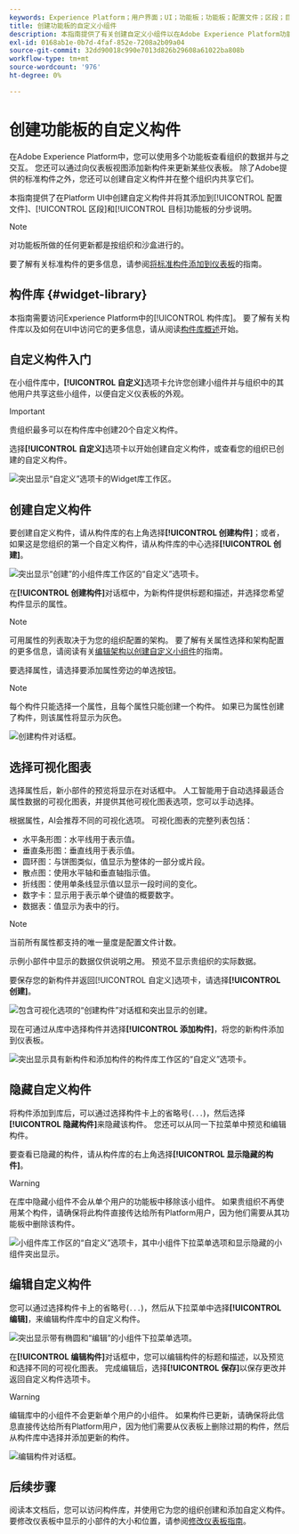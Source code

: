 ```yaml
---
keywords: Experience Platform；用户界面；UI；功能板；功能板；配置文件；区段；目标；许可证使用情况；构件；量度；
title: 创建功能板的自定义小组件
description: 本指南提供了有关创建自定义小组件以在Adobe Experience Platform功能板中使用的分步说明。
exl-id: 0168ab1e-0b7d-4faf-852e-7208a2b09a04
source-git-commit: 32dd90018c990e7013d826b29608a61022ba808b
workflow-type: tm+mt
source-wordcount: '976'
ht-degree: 0%

---
```


# 创建功能板的自定义构件

在Adobe Experience Platform中，您可以使用多个功能板查看组织的数据并与之交互。 您还可以通过向仪表板视图添加新构件来更新某些仪表板。 除了Adobe提供的标准构件之外，您还可以创建自定义构件并在整个组织内共享它们。

本指南提供了在Platform UI中创建自定义构件并将其添加到[!UICONTROL 配置文件]、[!UICONTROL 区段]和[!UICONTROL 目标]功能板的分步说明。

>[!NOTE]
>
>对功能板所做的任何更新都是按组织和沙盒进行的。

要了解有关标准构件的更多信息，请参阅[将标准构件添加到仪表板](standard-widgets.md)的指南。

## 构件库 {#widget-library}

本指南需要访问Experience Platform中的[!UICONTROL 构件库]。 要了解有关构件库以及如何在UI中访问它的更多信息，请从阅读[构件库概述](widget-library.md)开始。

## 自定义构件入门

在小组件库中，**[!UICONTROL 自定义]**&#x200B;选项卡允许您创建小组件并与组织中的其他用户共享这些小组件，以便自定义仪表板的外观。

>[!IMPORTANT]
>
>贵组织最多可以在构件库中创建20个自定义构件。

选择&#x200B;**[!UICONTROL 自定义]**&#x200B;选项卡以开始创建自定义构件，或查看您的组织已创建的自定义构件。

![突出显示“自定义”选项卡的Widget库工作区。](../images/customization/custom-widgets.png)

## 创建自定义构件

要创建自定义构件，请从构件库的右上角选择&#x200B;**[!UICONTROL 创建构件]**；或者，如果这是您组织的第一个自定义构件，请从构件库的中心选择&#x200B;**[!UICONTROL 创建]**。

![突出显示“创建”的小组件库工作区的“自定义”选项卡。](../images/customization/create-widget.png)

在&#x200B;**[!UICONTROL 创建构件]**&#x200B;对话框中，为新构件提供标题和描述，并选择您希望构件显示的属性。

>[!NOTE]
>
>可用属性的列表取决于为您的组织配置的架构。 要了解有关属性选择和架构配置的更多信息，请阅读有关[编辑架构以创建自定义小组件](edit-schema.md)的指南。

要选择属性，请选择要添加属性旁边的单选按钮。

>[!NOTE]
>
>每个构件只能选择一个属性，且每个属性只能创建一个构件。 如果已为属性创建了构件，则该属性将显示为灰色。

![创建构件对话框。](../images/customization/create-widget-dialog.png)

## 选择可视化图表

选择属性后，新小部件的预览将显示在对话框中。 人工智能用于自动选择最适合属性数据的可视化图表，并提供其他可视化图表选项，您可以手动选择。

根据属性，AI会推荐不同的可视化选项。 可视化图表的完整列表包括：

* 水平条形图：水平线用于表示值。
* 垂直条形图：垂直线用于表示值。
* 圆环图：与饼图类似，值显示为整体的一部分或片段。
* 散点图：使用水平轴和垂直轴指示值。
* 折线图：使用单条线显示值以显示一段时间的变化。
* 数字卡：显示用于表示单个键值的概要数字。
* 数据表：值显示为表中的行。

>[!NOTE]
>
>当前所有属性都支持的唯一量度是配置文件计数。
>
>示例小部件中显示的数据仅供说明之用。 预览不显示贵组织的实际数据。

要保存您的新构件并返回[!UICONTROL 自定义]选项卡，请选择&#x200B;**[!UICONTROL 创建]**。

![包含可视化选项的“创建构件”对话框和突出显示的创建。](../images/customization/create-widget-select-attribute.png)

现在可通过从库中选择构件并选择&#x200B;**[!UICONTROL 添加构件]**，将您的新构件添加到仪表板。

![突出显示具有新构件和添加构件的构件库工作区的“自定义”选项卡。](../images/customization/custom-widgets-new.png)

## 隐藏自定义构件

将构件添加到库后，可以通过选择构件卡上的省略号(`...`)，然后选择&#x200B;**[!UICONTROL 隐藏构件]**&#x200B;来隐藏该构件。 您还可以从同一下拉菜单中预览和编辑构件。

要查看已隐藏的构件，请从构件库的右上角选择&#x200B;**[!UICONTROL 显示隐藏的构件]**。

>[!WARNING]
>
>在库中隐藏小组件不会从单个用户的功能板中移除该小组件。 如果贵组织不再使用某个构件，请确保将此构件直接传达给所有Platform用户，因为他们需要从其功能板中删除该构件。

![小组件库工作区的“自定义”选项卡，其中小组件下拉菜单选项和显示隐藏的小组件突出显示。](../images/customization/hide-widget.png)

## 编辑自定义构件

您可以通过选择构件卡上的省略号(`...`)，然后从下拉菜单中选择&#x200B;**[!UICONTROL 编辑]**，来编辑构件库中的自定义构件。

![突出显示带有椭圆和“编辑”的小组件下拉菜单选项。](../images/customization/custom-widget-edit.png)

在&#x200B;**[!UICONTROL 编辑构件]**&#x200B;对话框中，您可以编辑构件的标题和描述，以及预览和选择不同的可视化图表。 完成编辑后，选择&#x200B;**[!UICONTROL 保存]**&#x200B;以保存更改并返回自定义构件选项卡。

>[!WARNING]
>
>编辑库中的小组件不会更新单个用户的小组件。 如果构件已更新，请确保将此信息直接传达给所有Platform用户，因为他们需要从仪表板上删除过期的构件，然后从构件库中选择并添加更新的构件。

![编辑构件对话框。](../images/customization/edit-widget.png)

## 后续步骤

阅读本文档后，您可以访问构件库，并使用它为您的组织创建和添加自定义构件。 要修改仪表板中显示的小部件的大小和位置，请参阅[修改仪表板指南](modify.md)。
